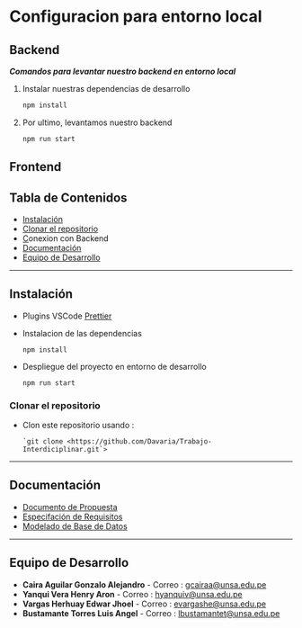 # Configuracion para entorno local

## Backend

***Comandos para levantar nuestro backend en entorno local***

1. Instalar nuestras dependencias de desarrollo 

    ```bash
    npm install 
    ```

2. Por ultimo, levantamos nuestro backend

    ```bash
    npm run start
    ```

## Frontend

## Tabla de Contenidos

- [Instalación](notion://www.notion.so/bb315b6ed04147b48a31977709e3da0c#Instalaci%C3%B3n)
- [Clonar el repositorio](notion://www.notion.so/bb315b6ed04147b48a31977709e3da0c#Clonar-el-repositorio)
- [C](notion://www.notion.so/bb315b6ed04147b48a31977709e3da0c#Caracter%C3%ADsticas)onexion con Backend
- [Documentación](notion://www.notion.so/bb315b6ed04147b48a31977709e3da0c#Documentaci%C3%B3n)
- [Equipo de Desarrollo](notion://www.notion.so/bb315b6ed04147b48a31977709e3da0c#Equipo-de-Desarrollo)

---

## Instalación

- Plugins VSCode
[Prettier](https://marketplace.visualstudio.com/items?itemName=esbenp.prettier-vscode)
- Instalacion de las dependencias

    ```
    npm install

    ```

- Despliegue del proyecto en entorno de desarrollo

    ```
    npm run start

    ```

### Clonar el repositorio

- Clon este repositorio usando :

    ```
    `git clone <https://github.com/Davaria/Trabajo-Interdiciplinar.git`>

    ```

---

## Documentación

- [Documento de Propuesta](https://drive.google.com/file/d/1V3skdN_GePA_sizYVOXmV55tf8vSLHEz/view?usp=sharing)
- [Especifación de Requisitos](https://docs.google.com/document/d/1EbCk703jdvFcwA9mVOvPO5mAuqN-6icyF3C9c0nSaGw/edit?usp=sharing)
- [Modelado de Base de Datos](https://drive.google.com/file/d/1bsYascnr1QJuWDyxoKGPL3WfSS8BynfY/view?usp=sharing)

---

## Equipo de Desarrollo

- **Caira Aguilar Gonzalo Alejandro** - Correo : gcairaa@unsa.edu.pe
- **Yanqui Vera Henry Aron** - Correo : hyanquiv@unsa.edu.pe
- **Vargas Herhuay Edwar Jhoel** - Correo : evargashe@unsa.edu.pe
- **Bustamante Torres Luis Angel** - Correo : lbustamantet@unsa.edu.pe
